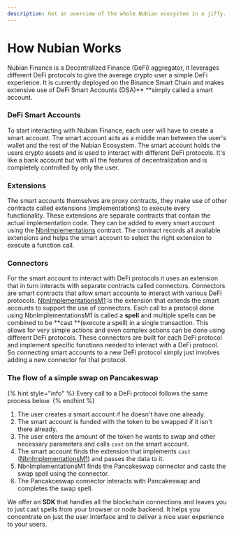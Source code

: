 ```yaml
---
description: Get an overview of the whole Nubian ecosystem in a jiffy.
---
```


# How Nubian Works

Nubian Finance is a Decentralized Finance (DeFi) aggregator, it leverages different DeFi protocols to give the average crypto user a simple DeFi experience. It is currently deployed on the Binance Smart Chain and makes extensive use of DeFi Smart Accounts (DSA)** **simply called a smart account. 

### **DeFi Smart Accounts**

To start interacting with Nubian Finance, each user will have to create a smart account. The smart account acts as a middle man between the user's wallet and the rest of the Nubian Ecosystem. The smart account holds the users crypto assets and is used to interact with different DeFi protocols. It's like a bank account but with all the features of decentralization and is completely controlled by only the user. 

### Extensions

The smart accounts themselves are proxy contracts, they make use of other contracts called extensions (implementations) to execute every functionality. These extensions are separate contracts that contain the actual implementation code. They can be added to every smart account using the [NbnImplementations](dsa-introduction/core/nbnimplementations.md) contract. The contract records all available extensions and helps the smart account to select the right extension to execute a function call. 

### Connectors

For the smart account to interact with DeFi protocols it uses an extension that in turn interacts with separate contracts called connectors. Connectors are smart contracts that allow smart accounts to interact with various DeFi protocols. [NbnImplementationsM1](dsa-introduction/implementations/nbndefaultimplementation.md) is the extension that extends the smart accounts to support the use of connectors. Each call to a protocol done using NbnImplementationsM1 is called a **spell** and multiple spells can be combined to be **cast **(execute a spell) in a single transaction. This allows for very simple actions and even complex actions can be done using different DeFi protocols. These connectors are built for each DeFi protocol and implement specific functions needed to interact with a DeFi protocol. So connecting smart accounts to a new DeFi protocol simply just involves adding a new connector for that protocol.

### The flow of a simple swap on Pancakeswap 

{% hint style="info" %}
Every call to a DeFi protocol follows the same process below.
{% endhint %}

1. The user creates a smart account if he doesn't have one already.
2. The smart account is funded with the token to be swapped if it isn't there already.
3. The user enters the amount of the token he wants to swap and other necessary parameters and calls `cast` on the smart account.
4. The smart account finds the extension that implements `cast`  ([NbnImplementationsM1](dsa-introduction/implementations/nbnimplementationm1.md)) and passes the data to it.
5. NbnImplementationsM1 finds the Pancakeswap connector and casts the swap spell using the connector.
6. The Pancakceswap connector interacts with Pancakeswap and completes the swap spell.



We offer an **SDK** that handles all the blockchain connections and leaves you to just cast spells from your browser or node backend. It helps you concentrate on just the user interface and to deliver a nice user experience to your users.



